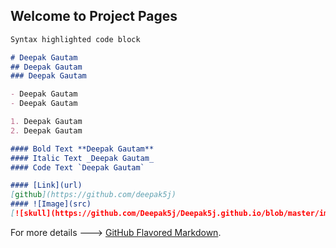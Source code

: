 ## Welcome to Project Pages

```markdown
Syntax highlighted code block

# Deepak Gautam
## Deepak Gautam
### Deepak Gautam

- Deepak Gautam
- Deepak Gautam

1. Deepak Gautam
2. Deepak Gautam

#### Bold Text **Deepak Gautam** 
#### Italic Text _Deepak Gautam_
#### Code Text `Deepak Gautam`

#### [Link](url)
[github](https://github.com/deepak5j)
#### ![Image](src)
[![skull](https://github.com/Deepak5j/Deepak5j.github.io/blob/master/images/Skull-32x32.png)](https://deepak5j.github.io)
```

For more details ---> [GitHub Flavored Markdown](https://guides.github.com/features/mastering-markdown/).
